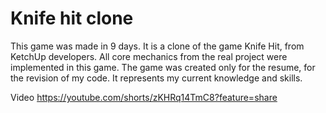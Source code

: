 
# Knife hit clone

This game was made in 9 days. It is a clone of the game Knife Hit, 
from KetchUp developers. All core mechanics from the real project were implemented in this game.
The game was created only for the resume, for the revision of my code. 
It represents my current knowledge and skills. 

Video
https://youtube.com/shorts/zKHRq14TmC8?feature=share
